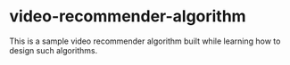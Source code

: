 # video-recommender-algorithm
This is a sample video recommender algorithm built while learning how to design such algorithms.
